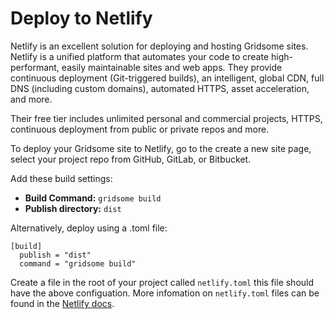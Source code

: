 # Deploy to Netlify

Netlify is an excellent solution for deploying and hosting Gridsome sites. Netlify is a unified platform that automates your code to create high-performant, easily maintainable sites and web apps. They provide continuous deployment (Git-triggered builds), an intelligent, global CDN, full DNS (including custom domains), automated HTTPS, asset acceleration, and more.

Their free tier includes unlimited personal and commercial projects, HTTPS, continuous deployment from public or private repos and more.

To deploy your Gridsome site to Netlify, go to the create a new site page, select your project repo from GitHub, GitLab, or Bitbucket.

Add these build settings:
- **Build Command:** `gridsome build`
- **Publish directory:** `dist`

Alternatively, deploy using a .toml file:
  ```
  [build]
    publish = "dist"
    command = "gridsome build"
  ```
 
 Create a file in the root of your project called `netlify.toml` this file should have the above configuation. More infomation on `netlify.toml` files can be found in the [Netlify docs](https://www.netlify.com/docs/netlify-toml-reference/).
 
